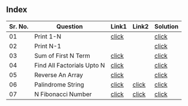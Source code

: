 ## Index

Sr. No. | Question|Link1 | Link2 | Solution
---|---|---|---|---
01 | Print 1-N | [click](https://practice.geeksforgeeks.org/problems/print-1-to-n-without-using-loops-1587115620/1?utm_source=youtube&utm_medium=collab_striver_ytdescription&utm_campaign=print-1-to-n-without-using-loops) |  | [click](./Solutions/Print1ToN.java)
02 | Print N-1 | | | [click](./Solutions/PtintNTo1.java)
03 | Sum of First N Term | [click](https://practice.geeksforgeeks.org/problems/sum-of-first-n-terms5843/1?utm_source=youtube&utm_medium=collab_striver_ytdescription&utm_campaign=sum-of-first-n-terms) | | [click](./Solutions/SumOfFirstNTerms.java)
04 | Find All Factorials Upto N | [click](https://practice.geeksforgeeks.org/problems/find-all-factorial-numbers-less-than-or-equal-to-n3548/0?problemType=functional&difficulty[]=-1&page=1&query=problemTypefunctionaldifficulty[]-1page1&utm_source=youtube&utm_medium=collab_striver_ytdescription&utm_campaign=find-all-factorial-numbers-less-than-or-equal-to-n) | | [click](./Solutions/FindAllFactorialsUptoN.java)
05 | Reverse An Array | [click](https://practice.geeksforgeeks.org/problems/reverse-an-array/0?utm_source=youtube&utm_medium=collab_striver_ytdescription&utm_campaign=reverse-an-array) | | [click](./Solutions/ReverseAnArray.java)
06 | Palindrome String | [click](https://practice.geeksforgeeks.org/problems/palindrome-string0817/1?utm_source=youtube&utm_medium=collab_striver_ytdescription&utm_campaign=palindrome-string) | [click](https://leetcode.com/problems/valid-palindrome/) | [click](./Solutions/PalindromeString.java)
07 | N Fibonacci Number | [click](https://practice.geeksforgeeks.org/problems/print-first-n-fibonacci-numbers1002/1?utm_source=youtube&utm_medium=collab_striver_ytdescription&utm_campaign=print-first-n-fibonacci-numbers) |[click](https://leetcode.com/problems/fibonacci-number/)| [click](./Solutions/NFibonacciNumbers.java)
